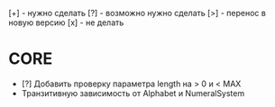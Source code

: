 [+] - нужно сделать
[?] - возможно нужно сделать
[>] - перенос в новую версию
[x] - не делать

# CORE
* [?] Добавить проверку параметра length на > 0 и < MAX
* Транзитивную зависимость от Alphabet и NumeralSystem